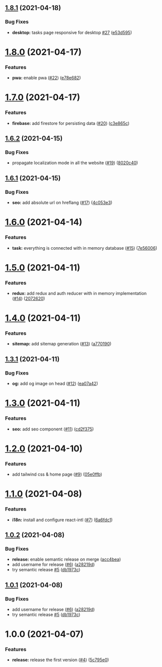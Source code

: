 <a name="1.8.1"></a>
## [1.8.1](https://github.com/journeedotme/www.journee.me/compare/v1.8.0...v1.8.1) (2021-04-18)


### Bug Fixes

* **desktop:** tasks page responsive for desktop [#27](https://github.com/journeedotme/www.journee.me/issues/27) ([e53d595](https://github.com/journeedotme/www.journee.me/commit/e53d595))



<a name="1.8.0"></a>
# [1.8.0](https://github.com/journeedotme/www.journee.me/compare/v1.7.0...v1.8.0) (2021-04-17)


### Features

* **pwa:** enable pwa ([#22](https://github.com/journeedotme/www.journee.me/issues/22)) ([e78e682](https://github.com/journeedotme/www.journee.me/commit/e78e682))



<a name="1.7.0"></a>
# [1.7.0](https://github.com/journeedotme/www.journee.me/compare/v1.6.2...v1.7.0) (2021-04-17)


### Features

* **firebase:** add firestore for persisting data ([#20](https://github.com/journeedotme/www.journee.me/issues/20)) ([c3e865c](https://github.com/journeedotme/www.journee.me/commit/c3e865c))



<a name="1.6.2"></a>
## [1.6.2](https://github.com/journeedotme/www.journee.me/compare/v1.6.1...v1.6.2) (2021-04-15)


### Bug Fixes

* propagate localization mode in all the website ([#19](https://github.com/journeedotme/www.journee.me/issues/19)) ([8020c40](https://github.com/journeedotme/www.journee.me/commit/8020c40))



<a name="1.6.1"></a>
## [1.6.1](https://github.com/journeedotme/www.journee.me/compare/v1.6.0...v1.6.1) (2021-04-15)


### Bug Fixes

* **seo:** add absolute url on hreflang ([#17](https://github.com/journeedotme/www.journee.me/issues/17)) ([4c053e3](https://github.com/journeedotme/www.journee.me/commit/4c053e3))



<a name="1.6.0"></a>
# [1.6.0](https://github.com/journeedotme/www.journee.me/compare/v1.5.0...v1.6.0) (2021-04-14)


### Features

* **task:** everything is connected with in memory database ([#15](https://github.com/journeedotme/www.journee.me/issues/15)) ([7e56006](https://github.com/journeedotme/www.journee.me/commit/7e56006))



<a name="1.5.0"></a>
# [1.5.0](https://github.com/journeedotme/www.journee.me/compare/v1.4.0...v1.5.0) (2021-04-11)


### Features

* **redux:** add redux and auth reducer with in memory implementation ([#14](https://github.com/journeedotme/www.journee.me/issues/14)) ([2072620](https://github.com/journeedotme/www.journee.me/commit/2072620))



<a name="1.4.0"></a>
# [1.4.0](https://github.com/journeedotme/www.journee.me/compare/v1.3.1...v1.4.0) (2021-04-11)


### Features

* **sitemap:** add sitemap generation ([#13](https://github.com/journeedotme/www.journee.me/issues/13)) ([a770190](https://github.com/journeedotme/www.journee.me/commit/a770190))



<a name="1.3.1"></a>
## [1.3.1](https://github.com/journeedotme/www.journee.me/compare/v1.3.0...v1.3.1) (2021-04-11)


### Bug Fixes

* **og:** add og image on head ([#12](https://github.com/journeedotme/www.journee.me/issues/12)) ([ea07a42](https://github.com/journeedotme/www.journee.me/commit/ea07a42))



<a name="1.3.0"></a>
# [1.3.0](https://github.com/journeedotme/www.journee.me/compare/v1.2.0...v1.3.0) (2021-04-11)


### Features

* **seo:** add seo component ([#11](https://github.com/journeedotme/www.journee.me/issues/11)) ([cd2f375](https://github.com/journeedotme/www.journee.me/commit/cd2f375))



<a name="1.2.0"></a>
# [1.2.0](https://github.com/journeedotme/www.journee.me/compare/v1.1.0...v1.2.0) (2021-04-10)


### Features

* add tailwind css & home page ([#9](https://github.com/journeedotme/www.journee.me/issues/9)) ([05e0ffb](https://github.com/journeedotme/www.journee.me/commit/05e0ffb))



<a name="1.1.0"></a>
# [1.1.0](https://github.com/journeedotme/www.journee.me/compare/v1.0.2...v1.1.0) (2021-04-08)


### Features

* **i18n:** install and configure react-intl ([#7](https://github.com/journeedotme/www.journee.me/issues/7)) ([6a6fdc1](https://github.com/journeedotme/www.journee.me/commit/6a6fdc1))



<a name="1.0.2"></a>
## [1.0.2](https://github.com/journeedotme/www.journee.me/compare/v1.0.0...v1.0.2) (2021-04-08)


### Bug Fixes

* **release:** enable semantic release on merge ([acc4bea](https://github.com/journeedotme/www.journee.me/commit/acc4bea))
* add username for release ([#6](https://github.com/journeedotme/www.journee.me/issues/6)) ([a28219d](https://github.com/journeedotme/www.journee.me/commit/a28219d))
* try semantic release [#5](https://github.com/journeedotme/www.journee.me/issues/5) ([db1973c](https://github.com/journeedotme/www.journee.me/commit/db1973c))



<a name="1.0.1"></a>
## [1.0.1](https://github.com/journeedotme/www.journee.me/compare/v1.0.0...v1.0.1) (2021-04-08)


### Bug Fixes

* add username for release ([#6](https://github.com/journeedotme/www.journee.me/issues/6)) ([a28219d](https://github.com/journeedotme/www.journee.me/commit/a28219d))
* try semantic release [#5](https://github.com/journeedotme/www.journee.me/issues/5) ([db1973c](https://github.com/journeedotme/www.journee.me/commit/db1973c))



<a name="1.0.0"></a>
# 1.0.0 (2021-04-07)


### Features

* **release:** release the first version ([#4](https://github.com/journeedotme/www.journee.me/issues/4)) ([5c795e0](https://github.com/journeedotme/www.journee.me/commit/5c795e0))



